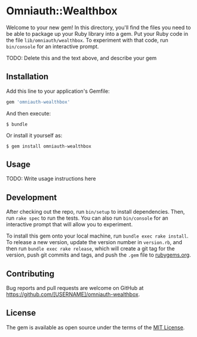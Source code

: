 # Omniauth::Wealthbox

Welcome to your new gem! In this directory, you'll find the files you need to be able to package up your Ruby library into a gem. Put your Ruby code in the file `lib/omniauth/wealthbox`. To experiment with that code, run `bin/console` for an interactive prompt.

TODO: Delete this and the text above, and describe your gem

## Installation

Add this line to your application's Gemfile:

```ruby
gem 'omniauth-wealthbox'
```

And then execute:

    $ bundle

Or install it yourself as:

    $ gem install omniauth-wealthbox

## Usage

TODO: Write usage instructions here

## Development

After checking out the repo, run `bin/setup` to install dependencies. Then, run `rake spec` to run the tests. You can also run `bin/console` for an interactive prompt that will allow you to experiment.

To install this gem onto your local machine, run `bundle exec rake install`. To release a new version, update the version number in `version.rb`, and then run `bundle exec rake release`, which will create a git tag for the version, push git commits and tags, and push the `.gem` file to [rubygems.org](https://rubygems.org).

## Contributing

Bug reports and pull requests are welcome on GitHub at https://github.com/[USERNAME]/omniauth-wealthbox.

## License

The gem is available as open source under the terms of the [MIT License](http://opensource.org/licenses/MIT).
